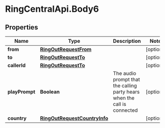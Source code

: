 # RingCentralApi.Body6

## Properties
Name | Type | Description | Notes
------------ | ------------- | ------------- | -------------
**from** | [**RingOutRequestFrom**](RingOutRequestFrom.md) |  | [optional] 
**to** | [**RingOutRequestTo**](RingOutRequestTo.md) |  | [optional] 
**callerId** | [**RingOutRequestTo**](RingOutRequestTo.md) |  | [optional] 
**playPrompt** | **Boolean** | The audio prompt that the calling party hears when the call is connected | [optional] 
**country** | [**RingOutRequestCountryInfo**](RingOutRequestCountryInfo.md) |  | [optional] 


